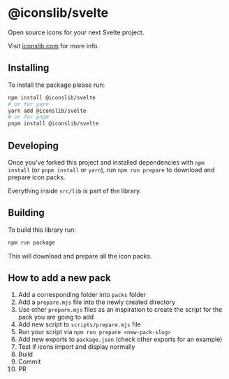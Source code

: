 # @iconslib/svelte

Open source icons for your next Svelte project.

Visit [iconslib.com](https://iconslib.com) for more info.

## Installing

To install the package please run:

```bash
npm install @iconslib/svelte
# or for yarn
yarn add @iconslib/svelte
# or for pnpm
pnpm install @iconslib/svelte
```

## Developing

Once you've forked this project and installed dependencies with `npm install` (or `pnpm install` or `yarn`), run `npm run prepare` to download and prepare icon packs.

Everything inside `src/lib` is part of the library.

## Building

To build this library run:

```bash
npm run package
```

This will download and prepare all the icon packs.

## How to add a new pack

1. Add a corresponding folder into `packs` folder
2. Add a `prepare.mjs` file into the newly created directory
3. Use other `prepare.mjs` files as an inspiration to create the script for the pack you are going to add
4. Add new script to `scripts/prepare.mjs` file
5. Run your script via `npm run prepare <new-pack-slug>`
6. Add new exports to `package.json` (check other exports for an example)
7. Test if icons import and display normally
8. Build
9. Commit
10. PR
